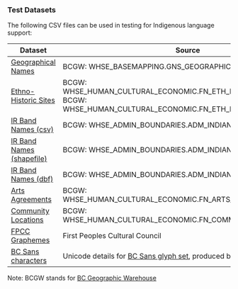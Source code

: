 ### Test Datasets

The following CSV files can be used in testing for Indigenous language support:

| Dataset  | Source |
| ------------- | ------------- |
| [Geographical Names](./bcgnis_nonascii.csv)  | BCGW: WHSE_BASEMAPPING.GNS_GEOGRAPHICAL_NAMES_SP  |
| [Ethno-Historic Sites](./ethno_historic_sites.csv)  | BCGW: WHSE_HUMAN_CULTURAL_ECONOMIC.FN_ETH_HIST_RPT_SITES_POINT <br> BCGW: WHSE_HUMAN_CULTURAL_ECONOMIC.FN_ETH_HIST_RPT_SITES_POLY |
| [IR Band Names (csv)](./ir_bands.csv)  | BCGW: WHSE_ADMIN_BOUNDARIES.ADM_INDIAN_RESERVES_BANDS_SP  |
| [IR Band Names (shapefile)](./ADM_INDIAN_RESERVES_BANDS_SP/)  | BCGW: WHSE_ADMIN_BOUNDARIES.ADM_INDIAN_RESERVES_BANDS_SP  |
| [IR Band Names (dbf)](./ADM_INDIAN_RESERVES_BANDS_SP/DMNDNRSRVS_polygon.dbf)  | BCGW: WHSE_ADMIN_BOUNDARIES.ADM_INDIAN_RESERVES_BANDS_SP  |
| [Arts Agreements](./fn_arts_agreements.csv)  | BCGW: WHSE_HUMAN_CULTURAL_ECONOMIC.FN_ARTS_AGREEMENTS_SP  |
| [Community Locations](./community_locations.csv)  | BCGW: WHSE_HUMAN_CULTURAL_ECONOMIC.FN_COMMUNITY_LOCATIONS_SP  |
| [FPCC Graphemes](https://github.com/First-Peoples-Cultural-Council/fv-web-ui/blob/master/resources/graphemes.csv)  | First Peoples Cultural Council  |
| [BC Sans characters](./bcsans_version2.csv)  | Unicode details for [BC Sans glyph set](https://www2.gov.bc.ca/assets/gov/british-columbians-our-governments/services-policies-for-government/policies-procedures-standards/web-content-development-guides/corporate-identity-assets/bcsans-glyphset-2023.pdf), produced by a [python script](./check_bc_sans.py) |
Note: BCGW stands for [BC Geographic Warehouse](https://www2.gov.bc.ca/gov/content?id=18B291A12B4F42EA98169892F4B46D61)